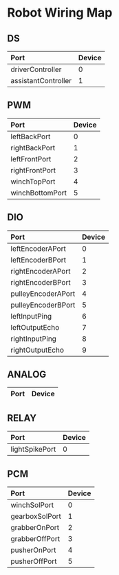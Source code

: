 # Robot Wiring Map

## DS

| Port | Device |
|:--- |:--- |
| driverController | 0 |
| assistantController | 1 |

## PWM

| Port | Device |
|:--- |:--- |
| leftBackPort | 0 |
| rightBackPort | 1 |
| leftFrontPort | 2 |
| rightFrontPort | 3 |
| winchTopPort | 4 |
| winchBottomPort | 5 |

## DIO

| Port | Device |
|:--- |:--- |
| leftEncoderAPort | 0 |
| leftEncoderBPort | 1 |
| rightEncoderAPort | 2 |
| rightEncoderBPort | 3 |
| pulleyEncoderAPort | 4 |
| pulleyEncoderBPort | 5 |
| leftInputPing | 6 |
| leftOutputEcho | 7 |
| rightInputPing | 8 |
| rightOutputEcho | 9 |

## ANALOG

| Port | Device |
|:--- |:--- |

## RELAY

| Port | Device |
|:--- |:--- |
| lightSpikePort | 0 |

## PCM

| Port | Device |
|:--- |:--- |
| winchSolPort | 0 |
| gearboxSolPort | 1 |
| grabberOnPort | 2 |
| grabberOffPort | 3 |
| pusherOnPort | 4 |
| pusherOffPort | 5 |


